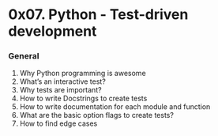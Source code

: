 # 0x07. Python - Test-driven development

### General

1. Why Python programming is awesome
2. What’s an interactive test?
3. Why tests are important?
4. How to write Docstrings to create tests
5. How to write documentation for each module and function
6. What are the basic option flags to create tests?
7. How to find edge cases
